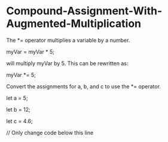 # Compound-Assignment-With-Augmented-Multiplication

The *= operator multiplies a variable by a number.

myVar = myVar * 5;

will multiply myVar by 5. This can be rewritten as:

myVar *= 5;

Convert the assignments for a, b, and c to use the *= operator.

let a = 5;

let b = 12;

let c = 4.6;

// Only change code below this line
